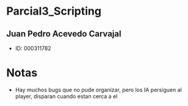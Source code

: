 # Parcial3_Scripting

## Juan Pedro Acevedo Carvajal
- ID: 000311782

# Notas
- Hay muchos bugs que no pude organizar, pero los IA persiguen al player, disparan cuando estan cerca a el
